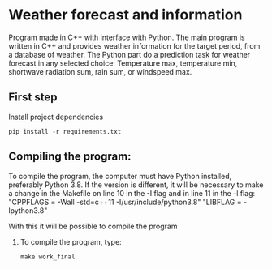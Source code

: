 # Weather forecast and information

Program made in C++ with interface with Python. 
The main program is written in C++ and provides weather information for the target period, from a database of weather.
The Python part do a prediction task for weather forecast in any selected choice: Temperature max, temperature min, shortwave radiation sum, rain sum, or windspeed max. 

## First step
Install project dependencies

```
pip install -r requirements.txt
```

## Compiling the program:

To compile the program, the computer must have Python installed, preferably Python 3.8.
If the version is different, it will be necessary to make a change in the Makefile on line 10 in the -I flag and in line 11 in the -l flag:
     "CPPFLAGS = -Wall -std=c++11 -I/usr/include/python3.8"
     "LIBFLAG = -lpython3.8"

With this it will be possible to compile the program


1) To compile the program, type:
     ```
     make work_final
     ```

